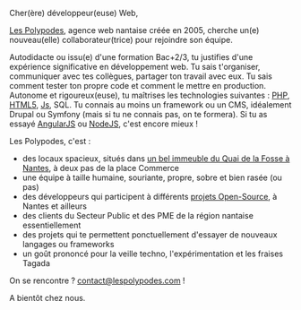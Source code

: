 Cher(ère) développeur(euse) Web,

[Les Polypodes](http://www.lespolypodes.com), agence web nantaise créée en 2005, cherche un(e) nouveau(elle) collaborateur(trice) pour rejoindre son équipe.

Autodidacte ou issu(e) d'une formation Bac+2/3, tu justifies d'une expérience significative en développement web. Tu sais t'organiser, communiquer avec tes collègues, partager ton travail avec eux. Tu sais comment tester ton propre code et comment le mettre en production. Autonome et rigoureux(euse), tu maîtrises les technologies suivantes : [PHP](http://www.phptherightway.com), [HTML5](http://www.html5rocks.com), [Js](http://eloquentjavascript.net), SQL. Tu connais au moins un framework ou un CMS, idéalement Drupal ou Symfony (mais si tu ne connais pas, on te formera). Si tu as essayé [AngularJS](http://angularjs.org) ou [NodeJS](http://nodejs.org), c'est encore mieux !

Les Polypodes, c'est :
* des locaux spacieux, situés dans [un bel immeuble du Quai de la Fosse à Nantes](http://goo.gl/maps/Y1J4a), à deux pas de la place Commerce
* une équipe à taille humaine, souriante, propre, sobre et bien rasée (ou pas)
* des développeurs qui participent à différents [projets Open-Source](https://github.com/polypodes), à Nantes et ailleurs
* des clients du Secteur Public et des PME de la région nantaise essentiellement
* des projets qui te permettent ponctuellement d'essayer de nouveaux langages ou frameworks
* un goût prononcé pour la veille techno, l'expérimentation et les fraises Tagada

On se rencontre ? contact@lespolypodes.com !

A bientôt chez nous.
